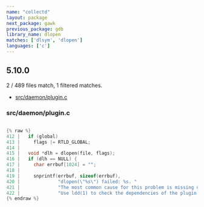 ```yaml
---
name: "collectd"
layout: package
next_package: gawk
previous_package: gdb
library_name: dlopen
matches: ['dlsym', 'dlopen']
languages: ['c']
---
```

## 5.10.0
2 / 489 files match, 1 filtered matches.

 - [src/daemon/plugin.c](#srcdaemonpluginc)

### src/daemon/plugin.c

```c

{% raw %}
412 |   if (global)
413 |     flags |= RTLD_GLOBAL;
414 | 
415 |   void *dlh = dlopen(file, flags);
416 |   if (dlh == NULL) {
417 |     char errbuf[1024] = "";
418 | 
419 |     snprintf(errbuf, sizeof(errbuf),
420 |              "dlopen(\"%s\") failed: %s. "
421 |              "The most common cause for this problem is missing dependencies. "
422 |              "Use ldd(1) to check the dependencies of the plugin / shared "
{% endraw %}

```